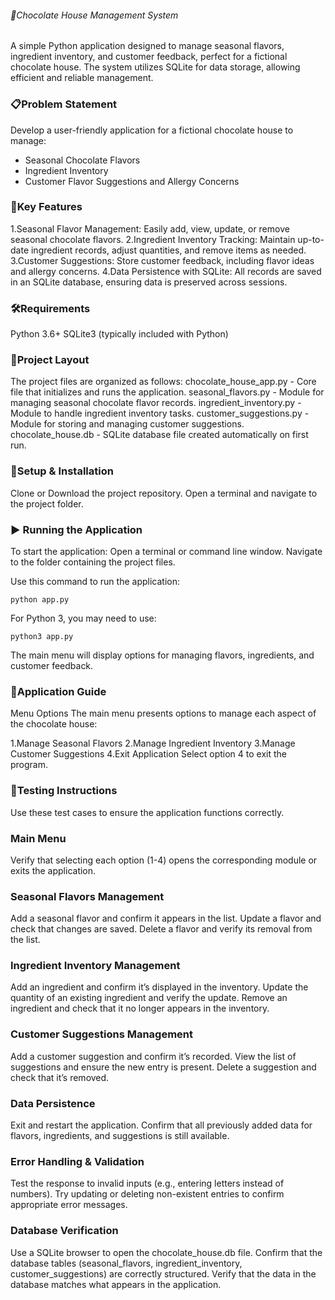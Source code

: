 ###### 🍫Chocolate House Management System
A simple Python application designed to manage seasonal flavors, ingredient inventory, and customer feedback, perfect for a fictional chocolate house. The system utilizes SQLite for data storage, allowing efficient and reliable management.

### 📋Problem Statement
Develop a user-friendly application for a fictional chocolate house to manage:
* Seasonal Chocolate Flavors
* Ingredient Inventory
* Customer Flavor Suggestions and Allergy Concerns

### 🌟Key Features
1.Seasonal Flavor Management: Easily add, view, update, or remove seasonal chocolate flavors.
2.Ingredient Inventory Tracking: Maintain up-to-date ingredient records, adjust quantities, and remove items as needed.
3.Customer Suggestions: Store customer feedback, including flavor ideas and allergy concerns.
4.Data Persistence with SQLite: All records are saved in an SQLite database, ensuring data is preserved across sessions.

### 🛠Requirements
Python 3.6+
SQLite3 (typically included with Python)

### 📁Project Layout
The project files are organized as follows:
chocolate_house_app.py - Core file that initializes and runs the application.
seasonal_flavors.py - Module for managing seasonal chocolate flavor records.
ingredient_inventory.py - Module to handle ingredient inventory tasks.
customer_suggestions.py - Module for storing and managing customer suggestions.
chocolate_house.db - SQLite database file created automatically on first run.

### 🚀Setup & Installation
Clone or Download the project repository.
Open a terminal and navigate to the project folder.

### ▶️ Running the Application
To start the application:
Open a terminal or command line window.
Navigate to the folder containing the project files.

Use this command to run the application:
```
python app.py
```
For Python 3, you may need to use:
```
python3 app.py
```
The main menu will display options for managing flavors, ingredients, and customer feedback.

### 📖Application Guide

Menu Options
The main menu presents options to manage each aspect of the chocolate house:

1.Manage Seasonal Flavors
2.Manage Ingredient Inventory
3.Manage Customer Suggestions
4.Exit Application
Select option 4 to exit the program.

### 🧪Testing Instructions
Use these test cases to ensure the application functions correctly.

### Main Menu
Verify that selecting each option (1-4) opens the corresponding module or exits the application.

### Seasonal Flavors Management
Add a seasonal flavor and confirm it appears in the list.
Update a flavor and check that changes are saved.
Delete a flavor and verify its removal from the list.

### Ingredient Inventory Management
Add an ingredient and confirm it’s displayed in the inventory.
Update the quantity of an existing ingredient and verify the update.
Remove an ingredient and check that it no longer appears in the inventory.

### Customer Suggestions Management
Add a customer suggestion and confirm it’s recorded.
View the list of suggestions and ensure the new entry is present.
Delete a suggestion and check that it’s removed.

### Data Persistence
Exit and restart the application.
Confirm that all previously added data for flavors, ingredients, and suggestions is still available.

### Error Handling & Validation
Test the response to invalid inputs (e.g., entering letters instead of numbers).
Try updating or deleting non-existent entries to confirm appropriate error messages.

### Database Verification
Use a SQLite browser to open the chocolate_house.db file.
Confirm that the database tables (seasonal_flavors, ingredient_inventory, customer_suggestions) are correctly structured.
Verify that the data in the database matches what appears in the application.
